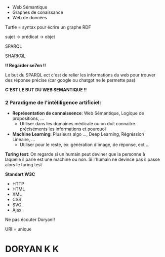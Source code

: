 - Web Sémantique
- Graphes de conaissance
- Web de données

Turtle = syntax pour écrire un graphe RDF

sujet -> prédicat -> objet


SPARQL

SHARKQL

**!!  Regarder se7en  !!**

Le but du SPARQL ect c'est de relier les informations du web pour trouver des réponse précise (car google ou chatgpt ne le permette pas)

**C'EST LE BUT DU WEB SEMANTIQUE !!**


### 2 Paradigme de l'intéliligence artificiel:
- **Représentation de connaissence**: Web Sémantique, Logique de propositions, ...
	- Utiliser dans les domaines médicale ou on doit connaitre préciséments les informations et pourquoi
- **Machine Learning**: Plusieurs algo ..., Deep Learning, Régréssion Linéaire, ...
	- Utiliser pour le reste, ex: génération d'image, de réponse, ect ...


**Turing test**: On regarde si un humain peut deviner que la personne à laquelle il parle est une machine ou non. Si l'humain ne devince pas il passe alors le turing test


**Standart W3C**
- HTTP
- HTML
- XML
- CSS
- SVG
- Ajax

Ne pas écouter Doryan!!

URI = unique


# DORYAN K K
